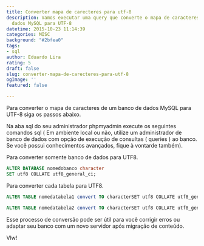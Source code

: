 ```yaml
---
title: Converter mapa de carecteres para utf-8
description: Vamos executar uma query que converte o mapa de caracteres da base de
  dados MySQL para UTF-8
datetime: 2015-10-23 11:14:39
categories: MISC
background: "#2bfea0"
tags:
- sql
author: Eduardo Lira
rating: 5
draft: false
slug: converter-mapa-de-carecteres-para-utf-8
ogImage: ''
featured: false

---
```

Para converter o mapa de caracteres de um banco de dados MySQL para UTF-8 siga os passos abaixo.

Na aba sql do seu administrador phpmyadmin execute os seguintes comandos sql ( Em ambiente local ou não, utilize um administrador de banco de dados com opção de execução de consultas ( queries ) ao banco. Se você possui conhecimentos avançados, fique à vontarde também).

Para converter somente banco de dados para UTF8.

```sql
ALTER DATABASE nomedobanco character
SET utf8 COLLATE utf8_general_ci;
```

Para converter cada tabela para UTF8.

```sql
ALTER TABLE nomedatabela1 convert TO characterSET utf8 COLLATE utf8_general_ci;
```

```sql
ALTER TABLE nomedatabela2 convert TO characterSET utf8 COLLATE utf8_general_ci;
```

Esse processo de conversão pode ser útil para você corrigir erros ou adaptar seu banco com um novo servidor após migração de conteúdo.

Vlw!